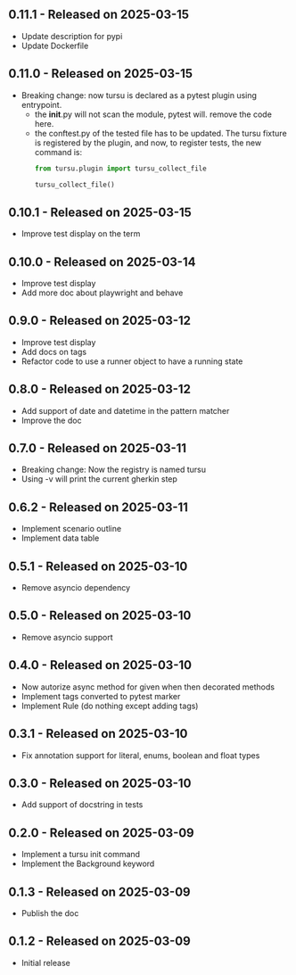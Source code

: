 0.11.1 - Released on 2025-03-15
-------------------------------
* Update description for pypi
* Update Dockerfile

0.11.0 - Released on 2025-03-15
-------------------------------
* Breaking change: now tursu is declared as a pytest plugin using entrypoint.
  * the __init__.py will not scan the module, pytest will.
    remove the code here.
  * the conftest.py of the tested file has to be updated.
    The tursu fixture is registered by the plugin, and now, to register tests,
    the new command is:
    ```python
    from tursu.plugin import tursu_collect_file

    tursu_collect_file()
    ```

0.10.1 - Released on 2025-03-15
-------------------------------
* Improve test display on the term

0.10.0 - Released on 2025-03-14
-------------------------------
* Improve test display
* Add more doc about playwright and behave

0.9.0 - Released on 2025-03-12
------------------------------
* Improve test display
* Add docs on tags
* Refactor code to use a runner object to have a running state

0.8.0 - Released on 2025-03-12
------------------------------
* Add support of date and datetime in the pattern matcher
* Improve the doc

0.7.0 - Released on 2025-03-11
------------------------------
* Breaking change: Now the registry is named tursu
* Using -v will print the current gherkin step

0.6.2 - Released on 2025-03-11
------------------------------
* Implement scenario outline
* Implement data table

0.5.1 - Released on 2025-03-10
------------------------------
* Remove asyncio dependency

0.5.0 - Released on 2025-03-10
------------------------------
* Remove asyncio support

0.4.0 - Released on 2025-03-10
------------------------------
* Now autorize async method for given when then decorated methods
* Implement tags converted to pytest marker
* Implement Rule (do nothing except adding tags)

0.3.1 - Released on 2025-03-10
------------------------------
* Fix annotation support for literal, enums, boolean and float types

0.3.0 - Released on 2025-03-10
------------------------------
* Add support of docstring in tests

0.2.0 - Released on 2025-03-09
------------------------------
* Implement a tursu init command
* Implement the Background keyword

0.1.3 - Released on 2025-03-09
------------------------------
* Publish the doc

0.1.2 - Released on 2025-03-09
------------------------------
* Initial release
